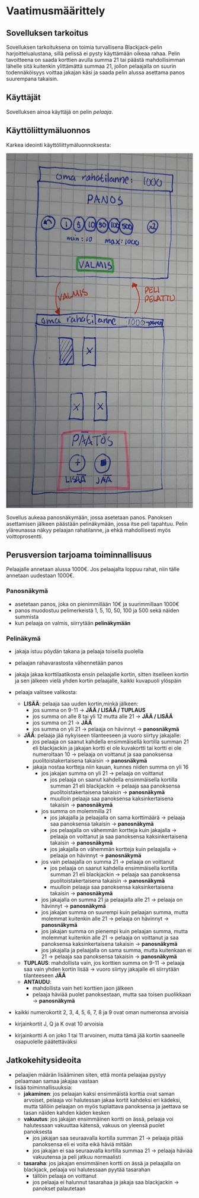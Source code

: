 # Vaatimusmäärittely
## Sovelluksen tarkoitus
Sovelluksen tarkoituksena on toimia turvallisena Blackjack-pelin harjoittelualustana, sillä pelissä ei pysty käyttämään oikeaa rahaa. Pelin tavoitteena on saada korttien avulla summa 21 tai päästä mahdollisimman lähelle sitä kuitenkin ylittämättä summaa 21, jollon pelaajalla on suurin todennäköisyys voittaa jakajan käsi ja saada pelin alussa asettama panos suurempana takaisin.

## Käyttäjät
Sovelluksen ainoa käyttäjä on pelin *pelaaja*.

## Käyttöliittymäluonnos
Karkea ideointi käyttöliittymäluonnoksesta:

<img src="https://github.com/hennaroi/ot-harjoitustyo/blob/master/dokumentaatio/K%C3%A4ytt%C3%B6liittym%C3%A4luonnos.jpg"  width="600">

Sovellus aukeaa panosnäkymään, jossa asetetaan panos. Panoksen asettamisen jälkeen päästään pelinäkymään, jossa itse peli tapahtuu. Pelin yläreunassa näkyy pelaajan rahatilanne, ja ehkä mahdollisesti myös voittoprosentti.

## Perusversion tarjoama toiminnallisuus
Pelaajalle annetaan alussa 1000€. Jos pelaajalta loppuu rahat, niin tälle annetaan uudestaan 1000€.
### Panosnäkymä
- asetetaan panos, joka on pienimmillään 10€ ja suurimmillaan 1000€
- panos muodostuu pelimerkeistä 1, 5, 10, 50, 100 ja 500 sekä näiden summista
- kun pelaaja on valmis, siirrytään __pelinäkymään__
### Pelinäkymä
- jakaja istuu pöydän takana ja pelaaja toisella puolella
- pelaajan rahavarastosta vähennetään panos
- jakaja jakaa korttilaatikosta ensin pelaajalle kortin, sitten itselleen kortin ja sen jälkeen vielä yhden kortin pelaajalle, kaikki kuvapuoli ylöspäin
- pelaaja valitsee valikosta: 
  - __LISÄÄ__: pelaaja saa uuden kortin,minkä jälkeen:
    - jos summa on 9-11 -> __JÄÄ / LISÄÄ / TUPLAUS__
    - jos summa on alle 8 tai yli 12 mutta alle 21 -> __JÄÄ / LISÄÄ__
    - jos summa on 21 -> __JÄÄ__
    - jos summa on yli 21 -> pelaaja on hävinnyt -> __panosnäkymä__
  - __JÄÄ__: pelaaja jää nykyiseen tilanteeseen ja vuoro siirtyy jakajalle:
    - jos pelaaja on saanut kahdella ensimmäisellä kortilla summan 21 eli blackjackin ja jakajan kortti ei ole kuvakortti tai kortti ei ole numeroltaan 10 -> pelaaja on voittanut ja saa panoksensa puolitoistakertaisena takaisin -> __panosnäkymä__
    - jakaja nostaa kortteja niin kauan, kunnes niiden summa on yli 16
      - jos jakajan summa on yli 21 -> pelaaja on voittanut
        - jos pelaaja on saanut kahdella ensimmäisella kortilla summan 21 eli blackjackin -> pelaaja saa panoksensa puolitoistakertaisena takaisin -> __panosnäkymä__
        - muulloin pelaaja saa panoksensa kaksinkertaisena takaisin -> __panosnäkymä__
      - jos summa on molemmilla 21 
        - jos jakajalla ja pelaajalla on sama korttimäärä -> pelaaja saa panoksensa takaisin -> __panosnäkymä__
        - jos pelaajalla on vähemmän kortteja kuin jakajalla -> pelaaja on voittanut ja saa panoksensa kaksinkertaisena takaisin -> __panosnäkymä__
        - jos jakajalla on vähemmän kortteja kuin pelaajalla -> pelaaja on hävinnyt -> __panosnäkymä__
      - jos vain pelaajalla on summa 21 -> pelaaja on voittanut
        - jos pelaaja on saanut kahdella ensimmäisella kortilla summan 21 eli blackjackin -> pelaaja saa panoksensa puolitoistakertaisena takaisin -> __panosnäkymä__
        - muulloin pelaaja saa panoksensa kaksinkertaisena takaisin -> __panosnäkymä__
      - jos jakajalla on summa 21 ja pelaajalla alle 21 -> pelaaja on hävinnyt -> __panosnäkymä__
      - jos jakajan summa on suurempi kuin pelaajan summa, mutta molemmat kuitenkin alle 21 -> pelaaja on hävinnyt -> __panosnäkymä__
      - jos jakajan summa on pienempi kuin pelaajan summa, mutta molemmat kuitenkin alle 21 -> pelaaja on voittanut ja saa panoksensa kaksinkertaisena takaisin -> __panosnäkymä__
      - jos jakajalla ja pelaajalla on sama summa, mutta kuitenkaan ei 21 -> pelaaja saa panoksensa takaisin -> __panosnäkymä__
  - __TUPLAUS__: mahdollista vain, jos korttien summa on 9-11 -> pelaaja saa vain yhden kortin lisää -> vuoro siirtyy jakajalle eli siirrytään tilanteeseen __JÄÄ__
  - __ANTAUDU__: 
    - mahdollista vain heti korttien jaon jälkeen
    - pelaaja häviää puolet panoksestaan, mutta saa toisen puolikkaan -> __panosnäkymä__


- kaikki numerokortit 2, 3, 4, 5, 6, 7, 8 ja 9 ovat oman numeronsa arvoisia
- kirjainkortit J, Q ja K ovat 10 arvoisia
- kirjainkortti A on joko 1 tai 11 arvoinen, mutta tämä jää kortin saaneelle osapuolelle päätettäväksi

## Jatkokehitysideoita
- pelaajien määrän lisääminen siten, että monta pelaajaa pystyy pelaamaan samaa jakajaa vastaan
- lisää toiminnallisuuksia:
  - __jakaminen__: jos pelaajan kaksi ensimmäistä korttia ovat saman arvoiset, pelaaja voi halutessan jakaa kortit kahdeksi eri kädeksi, mutta tällöin pelaajan on myös tuplattava panoksensa ja jaettava se tasan näiden kahden käden kesken 
  - __vakuutus__: jos jakajan ensimmäinen kortti on ässä, pelaaja voi halutessaan vakuuttaa kätensä, vakuus on yleensä puolet panoksesta
    - jos jakajan saa seuraavalla kortilla summan 21 -> pelaaja pitää panoksensa eli ei voita eikä häviä mitään
    - jos jakajan ei saa seuraavalla kortilla summaa 21 -> pelaaja häviää vakuutensa ja peli jatkuu normaalisti
  - __tasaraha__: jos jakajan ensimmäinen kortti on ässä ja pelaajalla on blackjack, pelaaja voi halutessaan pyytää tasarahan
    - tällöin pelaaja on voittanut 
    - jos pelaaja ei halunnut tasarahaa ja jakaja saa blackjackin -> panokset palautetaan
